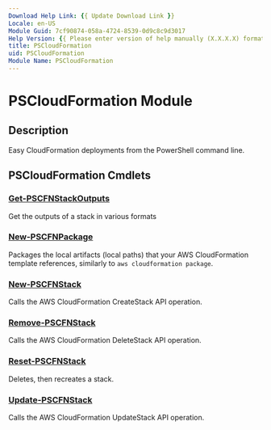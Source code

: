 ```yaml
---
Download Help Link: {{ Update Download Link }}
Locale: en-US
Module Guid: 7cf90874-058a-4724-8539-0d9c8c9d3017
Help Version: {{ Please enter version of help manually (X.X.X.X) format }}
title: PSCloudFormation
uid: PSCloudFormation
Module Name: PSCloudFormation
---
```










# PSCloudFormation Module
## Description
Easy CloudFormation deployments from the PowerShell command line.

## PSCloudFormation Cmdlets
### [Get-PSCFNStackOutputs](Get-PSCFNStackOutputs.md)
Get the outputs of a stack in various formats

### [New-PSCFNPackage](New-PSCFNPackage.md)
Packages the local artifacts (local paths) that your AWS CloudFormation template references, similarly to `aws cloudformation package`.

### [New-PSCFNStack](New-PSCFNStack.md)
Calls the AWS CloudFormation CreateStack API operation.

### [Remove-PSCFNStack](Remove-PSCFNStack.md)
Calls the AWS CloudFormation DeleteStack API operation.

### [Reset-PSCFNStack](Reset-PSCFNStack.md)
Deletes, then recreates a stack.

### [Update-PSCFNStack](Update-PSCFNStack.md)
Calls the AWS CloudFormation UpdateStack API operation.

